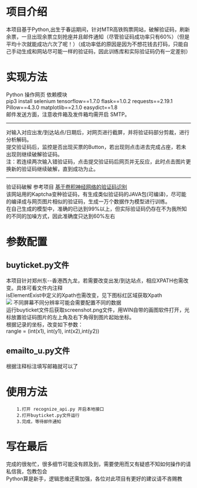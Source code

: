 项目介绍
===
本项目基于Python,出生于春运期间，针对MTR高铁购票网站，破解验证码，刷新余票，一旦出现余票立刻抢座并且邮件通知（尽管验证码成功率只有60%）（但是平均十次就能成功六次了呢！）（成功率低的原因是因为不想花钱去打码，只能自己手动生成和网站尽可能一样的验证码，因此训练库和实际验证码仍有一定差别）

实现方法
===
Python 操作网页 依赖模块  
        pip3 install selenium tensorflow==1.7.0 flask==1.0.2 requests==2.19.1 Pillow==4.3.0 matplotlib==2.1.0 easydict==1.8  
邮件发送方面，注意收件箱及发件箱均需开启 SMTP。  
***
对输入对应出发/到达站点/日期后，对网页进行截屏，并将验证码部分剪裁，进行分析解码。  
提交验证码后，监控是否出现买票的Button，若出现则点击进去完成占座，若未出现则继续破解验证码。  
注：若连续两次输入错验证码，点击提交验证码后网页并无反应，此时点击图片更换新的验证码继续破解，直到成功为止。  
***
验证码破解 参考项目 [基于卷积神经网络的验证码识别](https://github.com/nickliqian/cnn_captcha)  
该网站用的Kaptcha变种验证码，有生成类似验证码的JAVA包(可编译)，尽可能的编译成与网页图片相似的验证码，生成一万个数据作为模型进行训练。  
在自己生成的模型中，准确的已达到99%以上，但实际验证码仍存在不为我所知的不同的加噪方式，因此准确度只达到60%左右  

参数配置
===

buyticket.py文件
---

  本项目针对郑州东--香港西九龙，若需要改变出发/到达站点，相应XPATH也需改变。具体可看文件内注释  
  isElementExist中定义的Xpath也需改变，见下图标红区域获取Xpath  
  ![](https://github.com/yayachipi/I-will-have-ticket/blob/master/image/githun.png)
  不同屏幕不同分辨率可能会需要配置不同的数据  
  运行buyticket文件后获取screenshot.png文件，用WIN自带的画图软件打开，光标放置验证码图片的左上角及右下角得到图片起始坐标。  
  根据记录的坐标，改变如下参数：    
  rangle = (int(x1), int(y1), int(x2),int(y2))  
  
emailto_u.py文件
---
根据注释标注填写邮箱就可以了

使用方法
===
        1.打开 recognize_api.py 开启本地接口  
        2.打开buyticket.py文件运行  
        3.完成，等待邮件通知  

写在最后
===
完成的很匆忙，很多细节可能没有顾及到，需要使用而又有疑惑不知如何操作的请私信我，包教包会  
Python算是新手，逻辑思维还需加强，各位对此项目有更好的建议请不吝赐教
